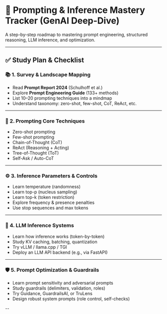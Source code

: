 # 🧠 Prompting & Inference Mastery Tracker (GenAI Deep-Dive)

A step-by-step roadmap to mastering prompt engineering, structured reasoning, LLM inference, and optimization.

---

## ✅ Study Plan & Checklist

### 📚 1. Survey & Landscape Mapping
- Read **Prompt Report 2024** (Schulhoff et al.)
- Explore **Prompt Engineering Guide** (133+ methods)
- List 10–20 prompting techniques into a mindmap
- Understand taxonomy: zero-shot, few-shot, CoT, ReAct, etc.

---

### 🧠 2. Prompting Core Techniques
- Zero-shot prompting
- Few-shot prompting
- Chain-of-Thought (CoT)
- ReAct (Reasoning + Acting)
- Tree-of-Thought (ToT)
- Self-Ask / Auto-CoT


---

### ⚙️ 3. Inference Parameters & Controls
- Learn temperature (randomness)
- Learn top-p (nucleus sampling)
- Learn top-k (token restriction)
- Explore frequency & presence penalties
- Use stop sequences and max tokens


---

### 🚀 4. LLM Inference Systems
- Learn how inference works (token-by-token)
- Study KV caching, batching, quantization
- Try vLLM / llama.cpp / TGI
- Deploy an LLM API backend (e.g., via FastAPI)

---

### 🛡️ 5. Prompt Optimization & Guardrails
- Learn prompt sensitivity and adversarial prompts
- Study guardrails (delimiters, validation, roles)
- Try Guidance, GuardrailsAI, or TruLens
- Design robust system prompts (role control, self-checks)

--